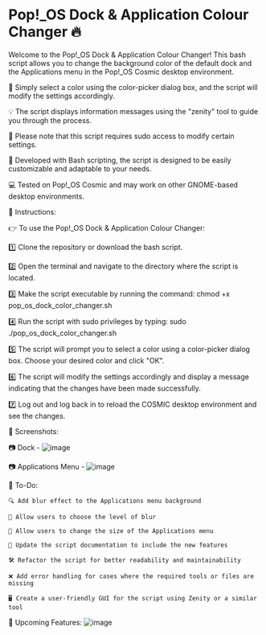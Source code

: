 # Pop!_OS Dock & Application Colour Changer 🔥

Welcome to the Pop!_OS Dock & Application Colour Changer! This bash script allows you to change the background color of the default dock and the Applications menu in the Pop!_OS Cosmic desktop environment.

🎨 Simply select a color using the color-picker dialog box, and the script will modify the settings accordingly.

💡 The script displays information messages using the "zenity" tool to guide you through the process.

📝 Please note that this script requires sudo access to modify certain settings.

🔧 Developed with Bash scripting, the script is designed to be easily customizable and adaptable to your needs.

💻 Tested on Pop!_OS Cosmic and may work on other GNOME-based desktop environments.

🚀 Instructions:

👉 To use the Pop!_OS Dock & Application Colour Changer:

1️⃣ Clone the repository or download the bash script.

2️⃣ Open the terminal and navigate to the directory where the script is located.

3️⃣ Make the script executable by running the command: chmod +x pop_os_dock_color_changer.sh

4️⃣ Run the script with sudo privileges by typing: sudo ./pop_os_dock_color_changer.sh

5️⃣ The script will prompt you to select a color using a color-picker dialog box. Choose your desired color and click "OK".

6️⃣ The script will modify the settings accordingly and display a message indicating that the changes have been made successfully.

7️⃣ Log out and log back in to reload the COSMIC desktop environment and see the changes.

🎨 Screenshots:

📷  Dock -
![image](https://user-images.githubusercontent.com/69257109/230791207-8843121d-1271-4a21-90d2-e762ee7df23f.png)

📷 Applications Menu - 
![image](https://user-images.githubusercontent.com/69257109/230791221-47a50e6d-a0d5-4e75-b79a-0480d6cf1d61.png)

📝 To-Do:

    🔍 Add blur effect to the Applications menu background
    
    🔢 Allow users to choose the level of blur
    
    📏 Allow users to change the size of the Applications menu
    
    📝 Update the script documentation to include the new features
        
    🛠️ Refactor the script for better readability and maintainability
    
    ❌ Add error handling for cases where the required tools or files are missing
    
    🖥️ Create a user-friendly GUI for the script using Zenity or a similar tool
   

🚀 Upcoming Features:
![image](https://user-images.githubusercontent.com/69257109/230859056-4288bb94-2c4c-4e5a-bbc9-6b7227b3171c.png)
